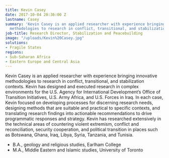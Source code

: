 ```yaml
---
title: Kevin Casey
date: 2017-10-04 20:36:00 Z
lastname: Casey
summary: 'Kevin Casey is an applied researcher with experience bringing innovative
  methodologies to research in conflict, transitional, and stabilization contexts. '
job-title: Research Director, Stabilization and Peacebuilding
image: "/uploads/Kevin%20Casey.jpg"
solutions:
- Fragile States
regions:
- Sub-Saharan Africa
- Eastern Europe and Central Asia
---
```


Kevin Casey is an applied researcher with experience bringing innovative methodologies to research in conflict, transitional, and stabilization contexts. Kevin has designed and executed research in complex environments for the U.S. Agency for International Development’s Office of Transition Initiatives, U.S. Army Africa, and U.S. Forces in Iraq. In each case, Kevin focused on developing processes for discerning research needs, designing methods that are suitable and practical to specific contexts, and translating research findings into actionable recommendations to drive programmatic responses and strategy. Kevin has researched extensively in the technical areas of countering violent extremism, conflict and reconciliation, security cooperation, and political transition in places such as Botswana, Ghana, Iraq, Libya, Syria, Tanzania, and Tunisia.

* B.A., geology and religious studies, Earlham College
* M.A., Middle Eastern and Islamic studies, University of Toronto